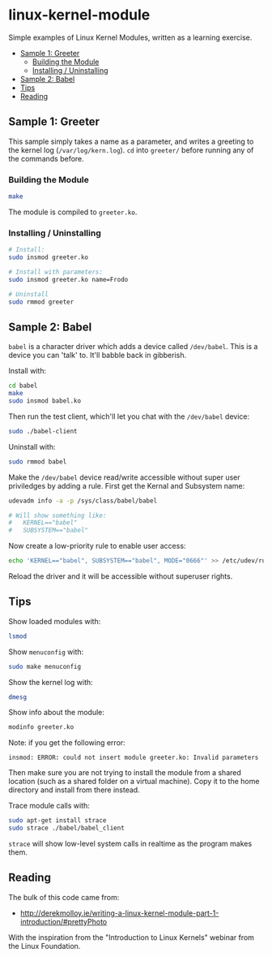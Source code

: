 # linux-kernel-module

Simple examples of Linux Kernel Modules, written as a learning exercise.

<!-- vim-markdown-toc GFM -->

* [Sample 1: Greeter](#sample-1-greeter)
    * [Building the Module](#building-the-module)
    * [Installing / Uninstalling](#installing--uninstalling)
* [Sample 2: Babel](#sample-2-babel)
* [Tips](#tips)
* [Reading](#reading)

<!-- vim-markdown-toc -->

## Sample 1: Greeter

This sample simply takes a name as a parameter, and writes a greeting to the kernel log (`/var/log/kern.log`). `cd` into `greeter/` before running any of the commands before.

### Building the Module

```sh
make
```

The module is compiled to `greeter.ko`.

### Installing / Uninstalling

```sh
# Install:
sudo insmod greeter.ko

# Install with parameters:
sudo insmod greeter.ko name=Frodo

# Uninstall
sudo rmmod greeter
```

## Sample 2: Babel

`babel` is a character driver which adds a device called `/dev/babel`. This is a device you can 'talk' to. It'll babble back in gibberish.

Install with:

```sh
cd babel
make
sudo insmod babel.ko
```

Then run the test client, which'll let you chat with the `/dev/babel` device:

```sh
sudo ./babel-client
```

Uninstall with:

```sh
sudo rmmod babel
```

Make the `/dev/babel` device read/write accessible without super user priviledges by adding a rule. First get the Kernal and Subsystem name:

```sh
udevadm info -a -p /sys/class/babel/babel

# Will show something like:
#   KERNEL=="babel"
#   SUBSYSTEM=="babel"
```

Now create a low-priority rule to enable user access:

```sh
echo 'KERNEL=="babel", SUBSYSTEM=="babel", MODE="0666"' >> /etc/udev/rules.d/99-babel.rules
```

Reload the driver and it will be accessible without superuser rights.

## Tips

Show loaded modules with:

```sh
lsmod
```

Show `menuconfig` with:

```sh
sudo make menuconfig
```

Show the kernel log with:

```sh
dmesg
```

Show info about the module:

```sh
modinfo greeter.ko
```

Note: if you get the following error:

```
insmod: ERROR: could not insert module greeter.ko: Invalid parameters
```

Then make sure you are not trying to install the module from a shared location (such as a shared folder on a virtual machine). Copy it to the home directory and install from there instead.

Trace module calls with:

```sh
sudo apt-get install strace
sudo strace ./babel/babel_client
```

`strace` will show low-level system calls in realtime as the program makes them.

## Reading

The bulk of this code came from:

- http://derekmolloy.ie/writing-a-linux-kernel-module-part-1-introduction/#prettyPhoto

With the inspiration from the "Introduction to Linux Kernels" webinar from the Linux Foundation.
